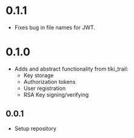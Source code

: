 # 0.1.1
* Fixes bug in file names for JWT.

# 0.1.0
* Adds and abstract functionality from tiki_trail:
  * Key storage
  * Authorization tokens
  * User registration
  * RSA Key signing/verifying 

## 0.0.1

* Setup repository
